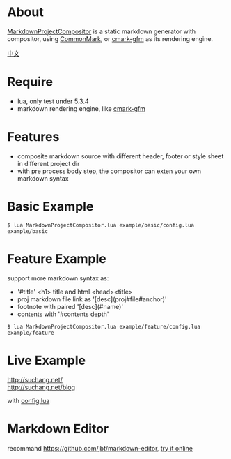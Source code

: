 
# About

[MarkdownProjectCompositor](https://github.com/lalawue/MarkdownProjectCompositor) is a static markdown generator with compositor, using [CommonMark](https://github.com/commonmark/cmark), or [cmark-gfm](https://github.com/github/cmark-gfm) as its rendering engine.

[中文](http://suchang.net/blog/2019-06.html#p1)

# Require

- lua, only test under 5.3.4
- markdown rendering engine, like [cmark-gfm](https://github.com/github/cmark-gfm)

# Features

- composite markdown source with different header, footer or style sheet in different project dir
- with pre process body step, the compositor can exten your own markdown syntax

# Basic Example

```
$ lua MarkdownProjectCompositor.lua example/basic/config.lua example/basic
```

# Feature Example

support more markdown syntax as:
- '\#title' \<h1> title and html \<head>\<title>
- proj markdown file link as '\[desc]\(proj\#file\#anchor)'
- footnote with paired '\[desc]\(\#name)'
- contents with '\#contents depth'

```
$ lua MarkdownProjectCompositor.lua example/feature/config.lua example/feature
```

# Live Example

<http://suchang.net/>  
<http://suchang.net/blog>

with [config.lua](https://github.com/lalawue/homepage/blob/master/misc/config.lua)

# Markdown Editor

recommand <https://github.com/jbt/markdown-editor>, [try it online](jbt.github.io/markdown-editor)

